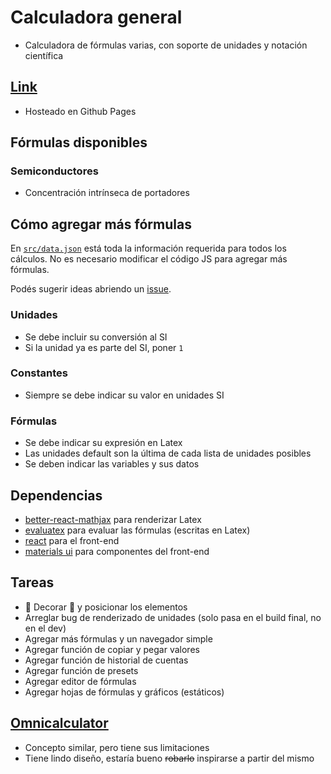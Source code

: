 # Calculadora general

- Calculadora de fórmulas varias, con soporte de unidades y notación científica

## [Link](https://zokalyx.github.io/calculadora-general/)

- Hosteado en Github Pages

## Fórmulas disponibles

### Semiconductores
- Concentración intrínseca de portadores

## Cómo agregar más fórmulas

En [`src/data.json`](https://github.com/Zokalyx/calculadora-general/blob/main/src/data.json) está toda la información requerida para todos los cálculos. No es necesario modificar el código JS para agregar más fórmulas.

Podés sugerir ideas abriendo un [issue](https://github.com/Zokalyx/calculadora-general/issues/new).

### Unidades
- Se debe incluir su conversión al SI
- Si la unidad ya es parte del SI, poner `1`

### Constantes
- Siempre se debe indicar su valor en unidades SI

### Fórmulas
- Se debe indicar su expresión en Latex
- Las unidades default son la última de cada lista de unidades posibles
- Se deben indicar las variables y sus datos

## Dependencias

- [better-react-mathjax](https://github.com/fast-reflexes/better-react-mathjax) para renderizar Latex
- [evaluatex](https://github.com/arthanzel/evaluatex) para evaluar las fórmulas (escritas en Latex)
- [react](https://reactjs.org) para el front-end
- [materials ui](https://mui.com) para componentes del front-end

## Tareas

- 🌈 Decorar 🌈 y posicionar los elementos
- Arreglar bug de renderizado de unidades (solo pasa en el build final, no en el dev)
- Agregar más fórmulas y un navegador simple
- Agregar función de copiar y pegar valores
- Agregar función de historial de cuentas
- Agregar función de presets
- Agregar editor de fórmulas
- Agregar hojas de fórmulas y gráficos (estáticos)

## [Omnicalculator](https://www.omnicalculator.com)

- Concepto similar, pero tiene sus limitaciones
- Tiene lindo diseño, estaría bueno ~~robarlo~~ inspirarse a partir del mismo
